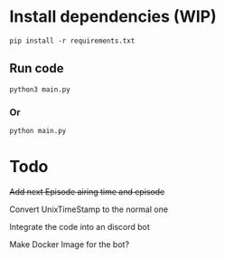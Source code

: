 # Install dependencies (WIP)
```
pip install -r requirements.txt
```
## Run code
```
python3 main.py
```
### Or
```
python main.py
```

# Todo
~~Add next Episode airing time and episode~~

Convert UnixTimeStamp to the normal one

Integrate the code into an discord bot

Make Docker Image for the bot?

